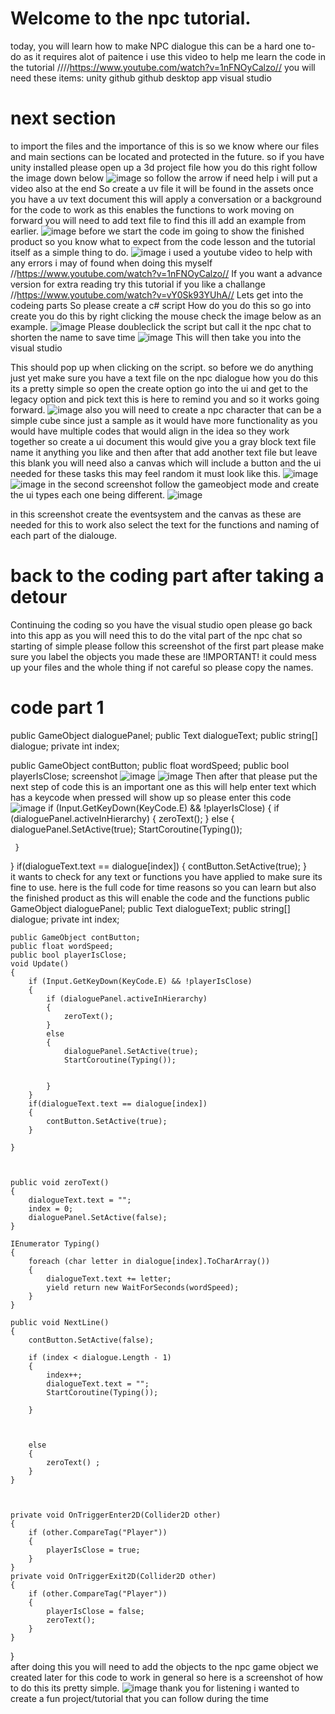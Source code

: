 # Welcome to the npc tutorial.
today, you will learn how to make NPC dialogue
this can be a hard one to-do as it requires alot of paitence 
i use this video to help me learn the code in the tutorial ////https://www.youtube.com/watch?v=1nFNOyCalzo//
you will need these items:
unity
github
github desktop app
visual studio
# next section 
to import the files and the importance of this is so we know where our files and main sections can be located and protected in the future.
so if you have unity installed please open up a 3d project file how you do this right follow the image down below 
![image](https://github.com/user-attachments/assets/ffe63c4e-3526-437f-a24a-d395af2b016c)
so follow the arrow if need help i will put a video also at the end 
So create a uv file it will be found in the assets 
once you have a uv text document this will apply a conversation or a background for the code to work as this enables the functions to work moving on forward you will need to add text file to find this ill add an example from earlier. 
![image](https://github.com/user-attachments/assets/0efd9c23-07b5-4c13-8a4f-a5045a960168)
before we start the code im going to show the finished product so you know what to expect from the code lesson and the tutorial itself as a simple thing to do.
![image](https://github.com/user-attachments/assets/740099bf-7917-43d5-b25a-9a35352152f0)
i used a youtube video to help with any errors i may of found when doing this myself
//https://www.youtube.com/watch?v=1nFNOyCalzo//
If you want a advance version for extra reading try this tutorial if you like a challange
//https://www.youtube.com/watch?v=vY0Sk93YUhA//
 Lets get into the codeing parts So please create a c# script 
 How do you do this so go into create you do this by right clicking the mouse check the image below as an example.
 ![image](https://github.com/user-attachments/assets/096173a5-7098-4055-8850-873498f12690)
Please doubleclick the script but call it the npc chat to shorten the name to save time 
![image](https://github.com/user-attachments/assets/ace42129-e723-44d5-92ce-f2de33a836dd)
This will then take you into the visual studio

This should pop up when clicking on the script.
so before we do anything just yet make sure you have a text file on the npc dialogue how you do this its a pretty simple
so open the create option go into the ui and get to the legacy option and pick text this is here to remind you and so it works going forward.
![image](https://github.com/user-attachments/assets/0377b739-6280-49ac-b914-94fdb681aecc)
also you will need to create a npc character that can be a simple cube since just a sample as it would have more functionality as you would have multiple codes that would align in the idea so they work together
so create a ui document this would give you a gray block text file name it anything you like 
and then after that add another text file but leave this blank you will need also a canvas which will include a button and the ui needed for these tasks this may feel random it must look like this.
![image](https://github.com/user-attachments/assets/706aae83-b9e8-4bf2-84c4-1beb6e037532)
![image](https://github.com/user-attachments/assets/4a1806e1-c5b6-4f7d-a00a-f7a8362a6d6b)
in the second screenshot follow the gameobject mode and create the ui types each one being different.
![image](https://github.com/user-attachments/assets/06dad15d-4116-446d-a48e-44a79ece7935)

in this screenshot create the eventsystem and the canvas as these are needed for this to work also select the text for the functions and naming of each part of the dialouge.
# back to the coding part after taking a detour
Continuing the coding so you have the visual studio open please go back into this app as you will need this to do the vital part of the npc chat so starting of simple please follow this screenshot of the first part please make sure you label the objects you made these are !IMPORTANT! it could mess up your files and the whole thing if not careful so please copy the names.
# code part 1
public GameObject dialoguePanel;
public Text dialogueText;
public string[] dialogue;
private int index;

public GameObject contButton;
public float wordSpeed;
public bool playerIsClose;
screenshot
![image](https://github.com/user-attachments/assets/62eb80b3-c693-467b-8137-c027b9d2f8c8)
![image](https://github.com/user-attachments/assets/91ec8d33-3a04-4958-8018-b639e9086906)
Then after that please put the next step of code this is an important one as this will help enter text which has a keycode when pressed will show up
so please enter this code
![image](https://github.com/user-attachments/assets/d0594950-4dd4-4fbe-b155-22f7d6c08632)
 if (Input.GetKeyDown(KeyCode.E) && !playerIsClose)
 {
     if (dialoguePanel.activeInHierarchy)
     {
         zeroText();
     }
     else
     {
         dialoguePanel.SetActive(true);
         StartCoroutine(Typing());


     }
 }
 if(dialogueText.text == dialogue[index])
 {
     contButton.SetActive(true);
 }    
it wants to check for any text or functions you have applied to make sure its fine to use.
here is the full code for time reasons so you can learn but also the finished product as this will enable the code and the functions 
    public GameObject dialoguePanel;
    public Text dialogueText;
    public string[] dialogue;
    private int index;

    public GameObject contButton;
    public float wordSpeed;
    public bool playerIsClose;
    void Update()
    {
        if (Input.GetKeyDown(KeyCode.E) && !playerIsClose)
        {
            if (dialoguePanel.activeInHierarchy)
            {
                zeroText();
            }
            else
            {
                dialoguePanel.SetActive(true);
                StartCoroutine(Typing());


            }
        }
        if(dialogueText.text == dialogue[index])
        {
            contButton.SetActive(true);
        }    

    }



    public void zeroText()
    {
        dialogueText.text = "";
        index = 0;
        dialoguePanel.SetActive(false);
    }

    IEnumerator Typing()
    {
        foreach (char letter in dialogue[index].ToCharArray())
        {
            dialogueText.text += letter;
            yield return new WaitForSeconds(wordSpeed);
        }
    }

    public void NextLine()
    {
        contButton.SetActive(false);

        if (index < dialogue.Length - 1)
        {
            index++;
            dialogueText.text = "";
            StartCoroutine(Typing());

        }

        
        
        else
        {
            zeroText() ;
        }
    }



    private void OnTriggerEnter2D(Collider2D other)
    {
        if (other.CompareTag("Player"))
        {
            playerIsClose = true;
        }
    }
    private void OnTriggerExit2D(Collider2D other)
    {
        if (other.CompareTag("Player"))
        {
            playerIsClose = false;
            zeroText();
        }
    }

}     
after doing this you will need to add the objects to the npc game object we created later 
for this code to work in general so here is a screenshot of how to do this its pretty simple.
![image](https://github.com/user-attachments/assets/e2dd6c99-1e47-4582-ac7c-031d6a74f148)
thank you for listening i wanted to create a fun project/tutorial that you can follow during the time 


     


















